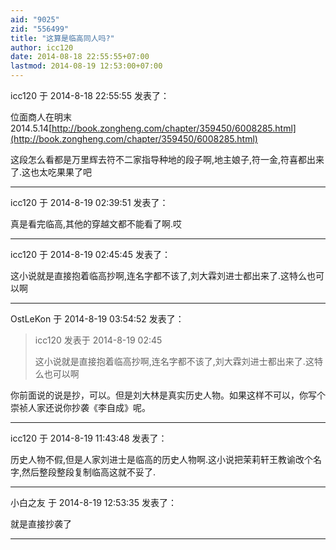 ```yaml
---
aid: "9025"
zid: "556499"
title: "这算是临高同人吗?"
author: icc120
date: 2014-08-18 22:55:55+07:00
lastmod: 2014-08-19 12:53:00+07:00
---
```


icc120 于 2014-8-18 22:55:55 发表了：

位面商人在明末 2014.5.14[http://book.zongheng.com/chapter/359450/6008285.html](http://book.zongheng.com/chapter/359450/6008285.html)

这段怎么看都是万里辉去符不二家指导种地的段子啊,地主娘子,符一金,符喜都出来了.这也太吃果果了吧

---

icc120 于 2014-8-19 02:39:51 发表了：

真是看完临高,其他的穿越文都不能看了啊.哎

---

icc120 于 2014-8-19 02:45:45 发表了：

这小说就是直接抱着临高抄啊,连名字都不该了,刘大霖刘进士都出来了.这特么也可以啊

---

OstLeKon 于 2014-8-19 03:54:52 发表了：

> icc120 发表于 2014-8-19 02:45
>
> 这小说就是直接抱着临高抄啊,连名字都不该了,刘大霖刘进士都出来了.这特么也可以啊

你前面说的说是抄，可以。但是刘大林是真实历史人物。如果这样不可以，你写个崇祯人家还说你抄袭《李自成》呢。

---

icc120 于 2014-8-19 11:43:48 发表了：

历史人物不假,但是人家刘进士是临高的历史人物啊.这小说把茉莉轩王教谕改个名字,然后整段整段复制临高这就不妥了.

---

小白之友 于 2014-8-19 12:53:35 发表了：

就是直接抄袭了

---
